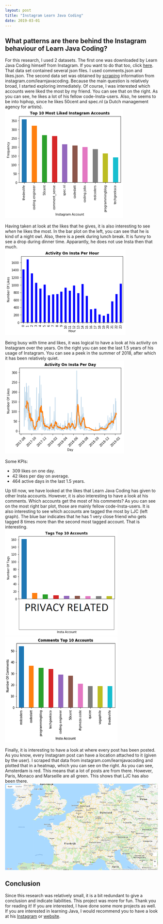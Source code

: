 ```yaml
---
layout: post
title: "Instagram Learn Java Coding"
date: 2019-03-01
---
```


## What patterns are there behind the Instagram behaviour of Learn Java Coding?
For this research, I used 2 datasets. The first one was downloaded by Learn Java Coding himself from Instagram. If you want to do that too, click [here](https://www.cnet.com/how-to/how-to-download-all-your-instagram-data/). That data set contained several json files. I used comments.json and likes.json. The second data set was obtained by [scraping](https://realpython.com/python-web-scraping-practical-introduction/) information from instagram.com/learnjavacoding. 
Because the main question is relatively broad, I started exploring immediately. Of course, I was interested which accounts were liked the most by my friend. You can see that on the right. As you can see, he likes a lot of his fellow code-Insta-users. Also, he seems to be into hiphop, since he likes 50cent and spec.nl (a Dutch management agency for artists). <br/>
![Top 10 most liked instagram accounts](/images/top10liked.png)

Having taken at look at the likes that he gives, it is also interesting to see *when* he likes the most. In the bar plot on the left, you can see that he is kind of a night owl. Also, there is a peek during lunch break. It is funny to see a drop during dinner time. Apparantly, he does not use Insta then that much.<br/>
![Activity on insta per hour](/images/instaactivityhour.png)

Being busy with time and likes, it was logical to have a look at his activity on Instagram over the years. On the right you can see the last 1.5 years of his usage of Instagram. You can see a peek in the summer of 2018, after which it has been relatively quiet.<br/>
![Activity on insta per day](/images/instaactivityday.png)

Some KPIs:
- 309 likes on one day.
- 42 likes per day on average.
- 464 active days in the last 1.5 years.

Up till now, we have looked at the likes that Learn Java Coding has given to other Insta accounts. However, it is also interesting to have a look at his comments. Which accounts get the most of his comments? As you can see on the most right bar plot, those are mainly fellow code-Insta-users.
It is also interesting to see which accounts are tagged the most by LJC (left graph). The blue bar indicates that he has 1 very close friend who gets tagged 8 times more than the second most tagged account. That is interesting.<br/>
![Tags](/images/tags.png) ![Comments](/images/comments.png)

Finally, it is interesting to have a look at where every post has been posted. As you know, every Instagram post can have a location attached to it (given by the user). I scraped that data from instagram.com/learnjavacoding and plotted that in a heatmap, which you can see on the right. As you can see, Amsterdam is red. This means that a lot of posts are from there. However, Paris, Monaco and Marseille are all green. This shows that LJC has also been there.<br/>
![Map](/images/map.png)

## Conclusion
Since this research was relatively small, it is a bit redundant to give a conclusion and indicate liabilities. This project was more for fun. Thank you for reading it! If you are interested, I have done some more projects as well. If you are interested in learning Java, I would recommend you to have a look at his [Instagram](https://www.instagram.com/learnjavacoding/) or [website](https://learnjavacoding.com).
